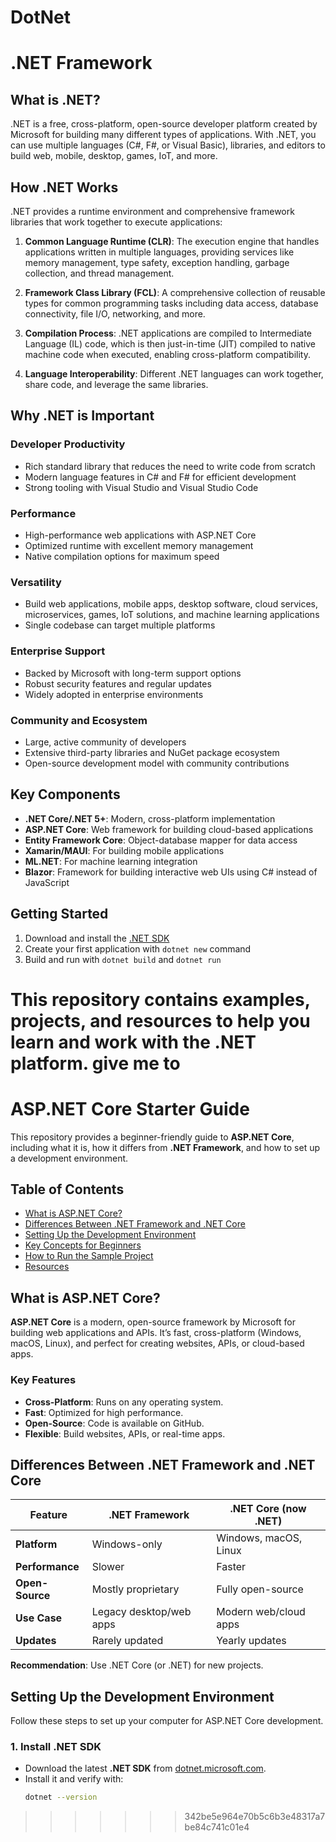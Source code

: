 
# DotNet
# .NET Framework

## What is .NET?

.NET is a free, cross-platform, open-source developer platform created by Microsoft for building many different types of applications. With .NET, you can use multiple languages (C#, F#, or Visual Basic), libraries, and editors to build web, mobile, desktop, games, IoT, and more.

## How .NET Works

.NET provides a runtime environment and comprehensive framework libraries that work together to execute applications:

1. **Common Language Runtime (CLR)**: The execution engine that handles applications written in multiple languages, providing services like memory management, type safety, exception handling, garbage collection, and thread management.

2. **Framework Class Library (FCL)**: A comprehensive collection of reusable types for common programming tasks including data access, database connectivity, file I/O, networking, and more.

3. **Compilation Process**: .NET applications are compiled to Intermediate Language (IL) code, which is then just-in-time (JIT) compiled to native machine code when executed, enabling cross-platform compatibility.

4. **Language Interoperability**: Different .NET languages can work together, share code, and leverage the same libraries.

## Why .NET is Important

### Developer Productivity
- Rich standard library that reduces the need to write code from scratch
- Modern language features in C# and F# for efficient development
- Strong tooling with Visual Studio and Visual Studio Code

### Performance
- High-performance web applications with ASP.NET Core
- Optimized runtime with excellent memory management
- Native compilation options for maximum speed

### Versatility
- Build web applications, mobile apps, desktop software, cloud services, microservices, games, IoT solutions, and machine learning applications
- Single codebase can target multiple platforms

### Enterprise Support
- Backed by Microsoft with long-term support options
- Robust security features and regular updates
- Widely adopted in enterprise environments

### Community and Ecosystem
- Large, active community of developers
- Extensive third-party libraries and NuGet package ecosystem
- Open-source development model with community contributions

## Key Components

- **.NET Core/.NET 5+**: Modern, cross-platform implementation
- **ASP.NET Core**: Web framework for building cloud-based applications
- **Entity Framework Core**: Object-database mapper for data access
- **Xamarin/MAUI**: For building mobile applications
- **ML.NET**: For machine learning integration
- **Blazor**: Framework for building interactive web UIs using C# instead of JavaScript

## Getting Started

1. Download and install the [.NET SDK](https://dotnet.microsoft.com/download)
2. Create your first application with `dotnet new` command
3. Build and run with `dotnet build` and `dotnet run`

This repository contains examples, projects, and resources to help you learn and work with the .NET platform. give me to 
=======
# ASP.NET Core Starter Guide

This repository provides a beginner-friendly guide to **ASP.NET Core**, including what it is, how it differs from **.NET Framework**, and how to set up a development environment.

## Table of Contents
- [What is ASP.NET Core?](#what-is-aspnet-core)
- [Differences Between .NET Framework and .NET Core](#differences-between-net-framework-and-net-core)
- [Setting Up the Development Environment](#setting-up-the-development-environment)
- [Key Concepts for Beginners](#key-concepts-for-beginners)
- [How to Run the Sample Project](#how-to-run-the-sample-project)
- [Resources](#resources)

## What is ASP.NET Core?

**ASP.NET Core** is a modern, open-source framework by Microsoft for building web applications and APIs. It’s fast, cross-platform (Windows, macOS, Linux), and perfect for creating websites, APIs, or cloud-based apps.

### Key Features
- **Cross-Platform**: Runs on any operating system.
- **Fast**: Optimized for high performance.
- **Open-Source**: Code is available on GitHub.
- **Flexible**: Build websites, APIs, or real-time apps.

## Differences Between .NET Framework and .NET Core

| Feature | .NET Framework | .NET Core (now .NET) |
|---------|----------------|----------------------|
| **Platform** | Windows-only | Windows, macOS, Linux |
| **Performance** | Slower | Faster |
| **Open-Source** | Mostly proprietary | Fully open-source |
| **Use Case** | Legacy desktop/web apps | Modern web/cloud apps |
| **Updates** | Rarely updated | Yearly updates |

**Recommendation**: Use .NET Core (or .NET) for new projects.

## Setting Up the Development Environment

Follow these steps to set up your computer for ASP.NET Core development.

### 1. Install .NET SDK
- Download the latest **.NET SDK** from [dotnet.microsoft.com](https://dotnet.microsoft.com/download).
- Install it and verify with:
  ```bash
  dotnet --version
>>>>>>> 342be5e964e70b5c6b3e48317a7be84c741c01e4
